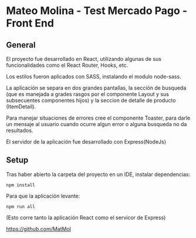 # Mateo Molina - Test Mercado Pago - Front End #

## General ##

El proyecto fue desarrollado en React, utilizando algunas de sus funcionalidades como el React Router, Hooks, etc.

Los estilos fueron aplicados con SASS, instalando el modulo node-sass.

La aplicación se separa en dos grandes pantallas, la sección de busqueda (que es manejada a grades rasgos por el componente
Layout y sus subsecuentes componentes hijos) y la seccion de detalle de producto (ItemDetail).

Para manejar situaciones de errores cree el componente Toaster, para darle un mensaje al usuario cuando ocurre algun error o 
alguna busqueda no da resultados.

El servidor de la aplicación fue desarrollado con Express(NodeJs)

## Setup ##

Tras haber abierto la carpeta del proyecto en un IDE, instalar dependencias:

```
npm install
```

Para que la aplicación levante:

```
npm run all
```

(Esto corre tanto la aplicación React como el servicor de Express)

https://github.com/MatMol